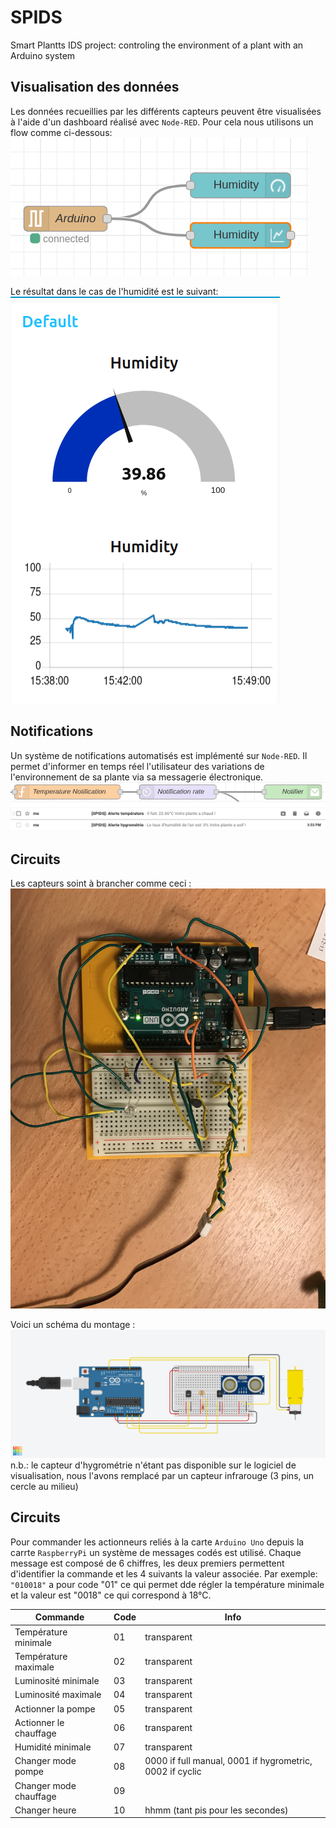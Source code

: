 # SPIDS
Smart Plantts IDS project: controling the environment of a plant with an Arduino system

## Visualisation des données
Les données recueillies par les différents capteurs peuvent être visualisées à l'aide d'un dashboard réalisé avec `Node-RED`. Pour cela nous utilisons un flow comme ci-dessous:   
![pic](assets/node-red-dashboard.png)

Le résultat dans le cas de l'humidité est le suivant:    
![dashboard_hum](assets/humidity_dashboard.png)

## Notifications
Un système de notifications automatisés est implémenté sur `Node-RED`. Il permet d'informer en temps réel l'utilisateur des variations de l'environnement de sa plante via sa messagerie électronique. 
![notification](assets/notification.png)    
![emails](assets/mails.png)



## Circuits
Les capteurs soint à brancher comme ceci :
![photo](assets/montage_capteurs.jpg)

Voici un schéma du montage : 
![schéma](assets/capteurs_schema.PNG)
n.b.: le capteur d'hygrométrie n'étant pas disponible sur le logiciel de visualisation, nous l'avons remplacé par un capteur infrarouge (3 pins, un cercle au milieu)

## Circuits

Pour commander les actionneurs reliés à la carte `Arduino Uno` depuis la carrte `RaspberryPi` un système de messages codés est utilisé. Chaque message est composé de 6 chiffres, les deux premiers permettent d'identifier la commande et les 4 suivants la valeur associée. Par exemple: `"010018"` a pour code "01" ce qui permet dde régler la température minimale et la valeur est "0018" ce qui correspond à 18°C. 

| Commande               | Code | Info  |
|------------------------|------|-------|
| Température minimale   | 01   |transparent	|
| Température maximale   | 02   |transparent	|
| Luminosité minimale    | 03   |transparent	|
| Luminosité maximale    | 04   |transparent	|
| Actionner la pompe     | 05   |transparent	|
| Actionner le chauffage | 06   |transparent	|
| Humidité minimale      | 07   |transparent	|
| Changer mode pompe     | 08   |0000 if full manual, 0001 if hygrometric, 0002 if cyclic	|
| Changer mode chauffage | 09   ||
| Changer heure| 10   |hhmm (tant pis pour les secondes)|



